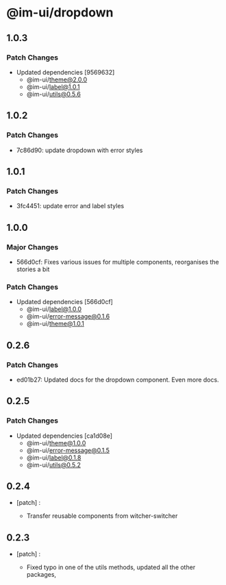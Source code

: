 # @im-ui/dropdown

## 1.0.3

### Patch Changes

- Updated dependencies [9569632]
  - @im-ui/theme@2.0.0
  - @im-ui/label@1.0.1
  - @im-ui/utils@0.5.6

## 1.0.2

### Patch Changes

- 7c86d90: update dropdown with error styles

## 1.0.1

### Patch Changes

- 3fc4451: update error and label styles

## 1.0.0

### Major Changes

- 566d0cf: Fixes various issues for multiple components, reorganises the stories a bit

### Patch Changes

- Updated dependencies [566d0cf]
  - @im-ui/label@1.0.0
  - @im-ui/error-message@0.1.6
  - @im-ui/theme@1.0.1

## 0.2.6

### Patch Changes

- ed01b27: Updated docs for the dropdown component. Even more docs.

## 0.2.5

### Patch Changes

- Updated dependencies [ca1d08e]
  - @im-ui/theme@1.0.0
  - @im-ui/error-message@0.1.5
  - @im-ui/label@0.1.8
  - @im-ui/utils@0.5.2

## 0.2.4

- [patch] :

  - Transfer reusable components from witcher-switcher

## 0.2.3

- [patch] :

  - Fixed typo in one of the utils methods, updated all the other packages,
